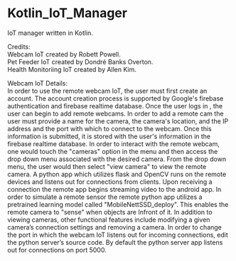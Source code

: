 # Kotlin_IoT_Manager
IoT manager written in Kotlin.

Credits:<br>
Webcam IoT created by Robett Powell.<br>
Pet Feeder IoT created by Dondré Banks Overton.<br>
Health Monitoriing IoT created by Allen Kim.<br>


Webcam IoT Details:  
In order to use the remote webcam IoT, the user must first create an account. The account creation process is supported by Google's firebase authentication and firebase realtime database. Once the user logs in , the user can begin to add remote webcams. In order to add a remote cam the user must provide a name for the camera, the camera's location, and the IP address and the port with which to connect to the webcam. Once this information is submitted, it is stored with the user's information in the firebase realtime database. In order to interact with the remote webcam, one would touch the "cameras" option in the menu and then access the drop down menu associated with the desired camera. From the drop down menu, the user would then select "view camera" to view the remote camera. A python app which utilizes flask and OpenCV runs on the remote devices and listens out for connections from clients. Upon receiving a connection the remote app begins streaming video to the android app. In order to simulate a remote sensor the remote python app utilizes a pretrained learning model called "MobileNettSSD_deploy". This enables the remote camera to "sense" when objects are Infront of it. In addition to viewing cameras, other functional features include modifying a given camera’s connection settings and removing a camera. In order to change the port in which the webcam IoT listens out for incoming connections, edit the python server’s source code. By default the python server app listens out for connections on port 5000.
